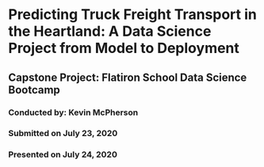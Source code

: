# Predicting Truck Freight Transport in the Heartland: A Data Science Project from Model to Deployment
## Capstone Project: Flatiron School Data Science Bootcamp

### Conducted by: Kevin McPherson
### Submitted on July 23, 2020
### Presented on July 24, 2020

